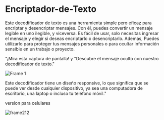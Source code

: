 # Encriptador-de-Texto


Este decodificador de texto es una herramienta simple pero eficaz para encriptar y desencriptar mensajes. Con él, puedes convertir un mensaje legible en uno ilegible, y viceversa. Es fácil de usar, solo necesitas ingresar el mensaje y elegir si deseas encriptarlo o desencriptarlo. Además, Puedes utilizarlo para proteger tus mensajes personales o para ocultar información sensible en un trabajo o proyecto.


"¡Mira esta captura de pantalla! y "Descubre el mensaje oculto con nuestro decodificador de texto."

![Frame 1](https://user-images.githubusercontent.com/66340501/215234375-61580255-0792-4a6f-acc1-077ffce36a93.png)

Este decodificador tiene un diseño responsive, lo que significa que se puede ver desde cualquier dispositivo, ya sea una computadora de escritorio, una laptop o incluso tu teléfono móvil."

 version para celulares
 
![frame212](https://user-images.githubusercontent.com/66340501/215235600-ab337334-0cea-40bc-8eef-ddc73eb393b5.png)
